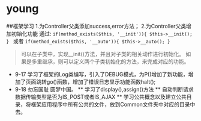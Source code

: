 # young
##框架学习
1.为Controller父类添加success,error方法；
2.为Controller父类增加初始化功能
    通过:
    ```if(method_exists($this, '__init')){
        $this->__init();
    }
    ```
    或者
    ```
    if(method_exists($this, '__auto')){
        $this->__auto();
    }
    ```
> 可以在子类中，实现__init()方法，并且对子类的相关动作进行初始化。
  如果是多重继承，则可以定义两个子类初始化的方法，来完成对应的功能。
* 9-17 学习了框架的Log类编写，引入了DEBUG模式，为P()增加了新功能，增加了页面跳转go()函数，增加了错误日志显示功能函数halt();
* 9-18 勿忘国耻 圆梦中国。
** 学习了display(),assign()方法
** 自动判断请求数据传输类型是否为IS_POST或者IS_AJAX
** 学习公共概念以及建立公共目录，将框架应用程序中所有公共的文件，放到Common文件夹中对应的目录中去。